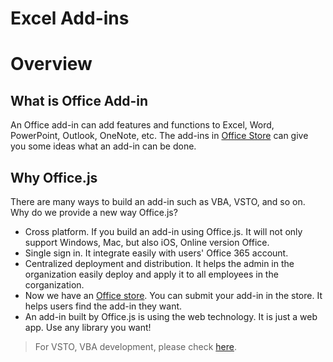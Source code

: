 # Excel Add-ins

# Overview

## What is Office Add-in

An Office add-in can add features and functions to Excel, Word, PowerPoint, Outlook, OneNote, etc. The add-ins in [Office Store](https://store.office.com/en-us/appshome.aspx) can give you some ideas what an add-in can be done.

## Why Office.js

There are many ways to build an add-in such as VBA, VSTO, and so on. Why do we provide a new way Office.js?

- Cross platform. If you build an add-in using Office.js. It will not only support Windows, Mac, but also iOS, Online version Office.
- Single sign in. It integrate easily with users' Office 365 account.
- Centralized deployment and distribution. It helps the admin in the organization easily deploy and apply it to all employees in the corganization.
- Now we have an [Office store](https://store.office.com/en-us/appshome.aspx). You can submit your add-in in the store. It helps users find the add-in they want.
- An add-in built by Office.js is using the web technology. It is just a web app. Use any library you want! 

> For VSTO, VBA development, please check [here](https://msdn.microsoft.com/en-us/library/fp179694.aspx).
